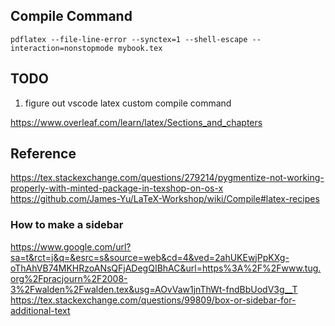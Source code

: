 

## Compile Command
`pdflatex --file-line-error --synctex=1 --shell-escape --interaction=nonstopmode mybook.tex `

## TODO

1. figure out vscode latex custom compile command

https://www.overleaf.com/learn/latex/Sections_and_chapters

## Reference
https://tex.stackexchange.com/questions/279214/pygmentize-not-working-properly-with-minted-package-in-texshop-on-os-x
https://github.com/James-Yu/LaTeX-Workshop/wiki/Compile#latex-recipes

### How to make a sidebar

https://www.google.com/url?sa=t&rct=j&q=&esrc=s&source=web&cd=4&ved=2ahUKEwjPpKXg-oThAhVB74MKHRzoANsQFjADegQIBhAC&url=https%3A%2F%2Fwww.tug.org%2Fpracjourn%2F2008-3%2Fwalden%2Fwalden.tex&usg=AOvVaw1jnThWt-fndBbUodV3g__T
https://tex.stackexchange.com/questions/99809/box-or-sidebar-for-additional-text
